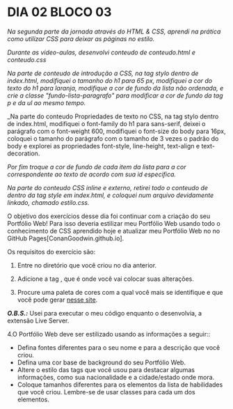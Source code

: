 # DIA 02 BLOCO 03

_Na segunda parte da jornada através do HTML & CSS, aprendi na prática como utilizar CSS para deixar as páginas no estilo._

_Durante as video-aulas, desenvolvi conteudo de conteudo.html e conteudo.css_

_Na parte de conteudo de introdução a CSS, na tag stylo dentro de index.html, modifiquei o tamanho do h1 para 65 px, modifiquei a cor do texto do h1 para laranja, modifique a cor de fundo da lista não ordenada, e crie a classe "fundo-lista-paragrafo" para modificar a cor de fundo da tag p e da ul ao mesmo tempo._

_Na parte do conteudo Propriedades de texto no CSS, na tag stylo dentro de index.html, modifiquei o font-family do h1 para sans-serif, deixei o parágrafo com o font-weight 600, modifiquei o font-size do body para 16px, coloquei o tamanho do parágrafo com o tamanho de 3 vezes o padrão do body e explorei as propriedades font-style, line-height, text-align e text-decoration.

_Por fim troque a cor de fundo de cada item da lista para a cor correspondente ao texto de acordo com sua id especifica._

_Na parte do conteudo CSS inline e externo, retirei todo o conteudo de dentro da tag style em index.html, e coloquei num arquivo devidamente linkado, chamado estilo.css._

O objetivo dos exercí­cios desse dia foi continuar com a criação do seu Portfólio Web! Para isso deveria estilizar meu Portfólio Web usando todo o conhecimento de CSS aprendido hoje e atualizar meu Portfólio Web no no GitHub Pages[ConanGoodwin.github.io].

Os requisitos do exercício são:

1. Entre no diretório que você criou no dia anterior.

2. Adicione a tag <style></style>, que é onde você vai colocar suas alterações.

3. Procure uma paleta de cores com a qual você mais se identifique e que você pode gerar [nesse site](https://coolors.co/).

_**O.B.S.:**_ Usei para executar o meu código enquanto o desenvolvia, a extensão Live Server.

4.O Portfólio Web deve ser estilizado usando as informações a seguir::
  * Defina fontes diferentes para o seu nome e para a descrição que você criou.
  * Defina uma cor base de background do seu Portfólio Web.
  * Altere o estilo das tags que você usou para destacar algumas informações, como sua nacionalidade e a cidade/estado onde mora.
  * Coloque tamanhos diferentes para os elementos da lista de habilidades que você criou. Lembre-se de usar classes para cada um dos elementos.
